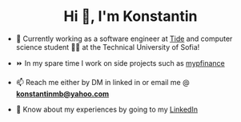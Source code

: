 <h1 align="center">Hi 👋, I'm Konstantin</h1>

- 🔭 Currently working as a software engineer at [Tide](https://www.tide.co/) and computer science student 🧑‍🎓 at the Technical University of Sofia!

- ⏩ In my spare time I work on side projects such as [mypfinance](https://github.com/mypfinance/mypfinance)

- 📫 Reach me either by DM in linked in or email me @ **konstantinmb@yahoo.com**

- 📄 Know about my experiences by going to my [LinkedIn](https://www.linkedin.com/in/kbor/)
